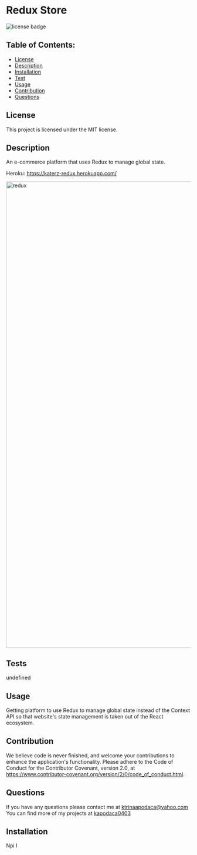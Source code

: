 # Redux Store

![license badge](https://img.shields.io/badge/License-MIT-lightgrey.svg)

## Table of Contents:

- [License](#license)
- [Description](#description)
- [Installation](#installation)
- [Test](#test)
- [Usage](#usage)
- [Contribution](#contribution)
- [Questions](#questions)

## License

This project is licensed under the MIT license.

## Description

An e-commerce platform that uses Redux to manage global state.

Heroku: https://katerz-redux.herokuapp.com/

<img width="1268" alt="redux" src="https://user-images.githubusercontent.com/87509827/136673095-8ade3940-61df-4a4e-8610-1abf2499b684.PNG">


## Tests

undefined

## Usage

Getting platform to use Redux to manage global state instead of the Context API so that website's state management is taken out of the React ecosystem.

## Contribution

We believe code is never finished, and welcome your contributions to enhance the application's functionality. Please adhere to the Code of Conduct for the Contributor Covenant, version 2.0, at https://www.contributor-covenant.org/version/2/0/code_of_conduct.html.

## Questions

If you have any questions please contact me at ktrinaapodaca@yahoo.com You can find more of my projects at [kapodaca0403](https://github.com/kapodaca0403)

## Installation

Npi I
